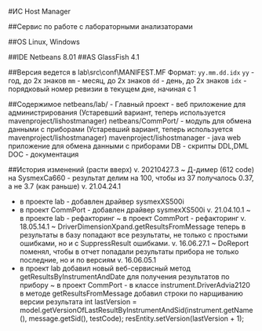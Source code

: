 ﻿#ИС Host Manager

##Сервис по работе с лабораторными анализаторами

##OS Linux, Windows

##IDE Netbeans 8.01
##AS GlassFish 4.1

##Версия ведется в lab\src\conf\MANIFEST.MF
Формат: `yy.mm.dd.idx`
`yy`  - год, до 2х знаков
`mm`  - месяц, до 2х знаков
`dd`  - день, до 2х знаков
`idx` - порядковый номер ревизии в текущем дне, начиная с 1

##Содержимое
   netbeans/lab/ - Главный проект - веб приложение для администрирования (Устаревший вариант, теперь используется mavenproject/lishostmanager)
   netbeans/CommPort/ - модуль для обмена данными с приборами (Устаревший вариант, теперь используется mavenproject/lishostmanager)
   mavenproject/lishostmanager - java web приложение для обмена данными с приборами
   DB - скрипты DDL,DML
   DOC - документация

##История изменений (расти вверх)
v. 20210427.3
   ~ Д-димер (612 code) на SysmexCa660 - результат делим на 100, чтобы из 37 получалось 0.37, а не 3.7 (как раньше)
v. 21.04.24.1
   + в проекте lab - добавлен драйвер sysmexXS500i 
   + в проект CommPort - добавлен драйвер sysmexXS500i 
v. 21.04.10.1
   ~ в проекте lab - рефакторинг
   ~ в проект CommPort - рефакторинг
v. 18.05.14.1
   ~ DriverDimensionXpand.getResultsFromMessage
     теперь в результаты в базу попадают все результаты, не только с простыми ошибками, но и с SuppressResult ошибками.
v. 16.06.27.1 
   ~ DoReport поменял, чтобы в отчет попадали результаты прибора не только последние, но и по версиям
v. 16.06.05.1 
   + в проект lab добавил новый веб-сервисный метод getResultsByInstrumentAndDate для получения результатов по прибору
   ~ в проект CommPort - в классе instrument.DriverAdvia2120 в методе getResultsFromMessage добавил строки по нарщиванию версии результата
                int lastVersion = model.getVersionOfLastResultByInstrumentAndSid(instrument.getName(), message.getSid(), testCode);
                resEntity.setVersion(lastVersion + 1);


